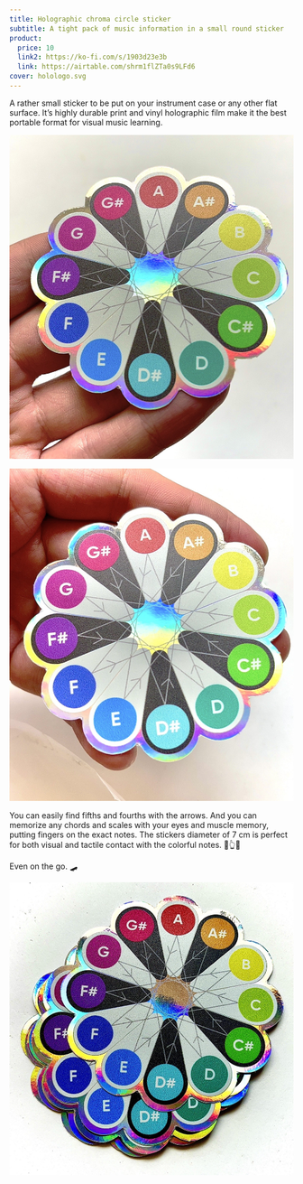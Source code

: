 ```yaml
---
title: Holographic chroma circle sticker
subtitle: A tight pack of music information in a small round sticker
product:
  price: 10
  link2: https://ko-fi.com/s/1903d23e3b
  link: https://airtable.com/shrm1flZTa0s9LFd6
cover: holologo.svg
---
```


A rather small sticker to be put on your instrument case or any other flat surface. It’s highly durable print and vinyl holographic film make it the best portable format for visual music learning.

![](./hand.jpeg)

![](./hand2.jpeg)

You can easily find fifths and fourths with the arrows. And you can memorize any chords and scales with your eyes and muscle memory, putting fingers on the exact notes. The stickers diameter of 7 cm is perfect for both visual and tactile contact with the colorful notes. 🌈👆👀

Even on the go. 🛹

![](./stack.jpeg)
